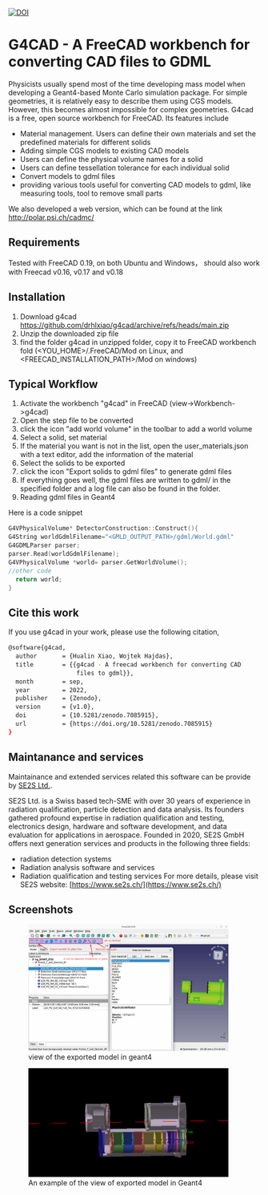 [![DOI](https://zenodo.org/badge/DOI/10.5281/zenodo.7085915.svg)](https://doi.org/10.5281/zenodo.7085915)
# G4CAD   - A FreeCAD workbench for converting CAD files to GDML 

Physicists usually spend most of the time developing mass model when developing a Geant4-based Monte Carlo simulation package. For simple geometries, it is relatively easy to describe them using CGS models. 
However, this becomes almost impossible for complex geometries. 
G4cad is a free, open source workbench for FreeCAD. Its features include

* Material management.  Users can define their own materials and set the predefined materials for different solids 
* Adding simple CGS models to existing CAD models
* Users can define the physical volume names for a solid
* Users can define tessellation tolerance for each individual solid
* Convert models to gdml files
* providing various tools useful for converting CAD models to gdml, like  measuring tools, tool to remove small parts

We also developed a web version, which can be found at the link http://polar.psi.ch/cadmc/

## Requirements
 Tested with FreeCAD 0.19, on both Ubuntu and Windows，  should also work with Freecad v0.16, v0.17 and v0.18



## Installation
1) Download g4cad https://github.com/drhlxiao/g4cad/archive/refs/heads/main.zip
2) Unzip the downloaded zip file
3) find the folder g4cad in unzipped folder, copy it to FreeCAD workbench fold (<YOU_HOME>/.FreeCAD/Mod on Linux, and <FREECAD_INSTALLATION_PATH>/Mod on windows)


## Typical Workflow
1) Activate the workbench "g4cad" in FreeCAD (view->Workbench->g4cad)
2) Open the step file to be converted 
3) click the icon "add world volume" in the toolbar to add a world volume 
4) Select a solid, set material
5) If the material you want is not in the list, open the user_materials.json with a text editor, add the information of the material
6) Select the solids to be exported
7) click the icon "Export solids to gdml files" to generate gdml files
8) If everything goes well, the gdml files are written to gdml/ in the specified folder and a log file can also be found in the folder.  
9) Reading gdml files in Geant4

Here is a code snippet 
```cpp
G4VPhysicalVolume* DetectorConstruction::Construct(){
G4String worldGdmlFilename="<GMLD_OUTPUT_PATH>/gdml/World.gdml"
G4GDMLParser parser;
parser.Read(worldGdmlFilename);
G4VPhysicalVolume *world= parser.GetWorldVolume();     
//other code 
  return world;
}
 ```


## Cite this work
If you use g4cad in your work, please use the following citation,
```sh
@software{g4cad,
  author       = {Hualin Xiao, Wojtek Hajdas},
  title        = {{g4cad - A freecad workbench for converting CAD 
                   files to gdml}},
  month        = sep,
  year         = 2022,
  publisher    = {Zenodo},
  version      = {v1.0},
  doi          = {10.5281/zenodo.7085915},
  url          = {https://doi.org/10.5281/zenodo.7085915}
}
```
## Maintanance and services

Maintainance and extended services related this software can be provide by [SE2S Ltd.](https://www.se2s.ch/).

SE2S Ltd. is a Swiss based tech-SME with over 30 years of experience in radiation qualification, particle detection and data analysis. Its founders gathered profound expertise in radiation qualification and testing, electronics design, hardware and software development, and data evaluation for applications in aerospace. Founded in 2020, SE2S GmbH offers next generation services and products in the following three fields:
- radiation detection systems
- Radiation analysis software and services
- Radiation qualification and testing services
For more details, please visit SE2S website: [https://www.se2s.ch/](https://www.se2s.ch/)

## Screenshots

 <figure>
  <img src="./tests/g4cad.png"  style="width:400px;" title="g4cad Workbench">  
  <figcaption>view of the exported model in geant4</figcaption>
</figure>
<figure>
<img src="./tests/model_in_g4.png" width="400" > 
  <figcaption>An example of the view of exported model in Geant4</figcaption>
</figure>


